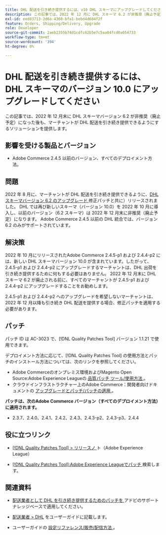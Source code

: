 ```yaml
---
title: DHL 配送を引き続き提供するには、v10 DHL スキーマにアップグレードしてください
description: この記事では、2022 年 12 月に DHL スキーマ 6.2 が非推奨（廃止予定）になった後も、スキーマ 10.0 にアップグレードするか、AC-3023 パッチを適用することで、マーチャントが DHL 配送を引き続き提供できるソリューションを提供します。
exl-id: eed83713-2d6a-4360-bfa1-bebd4d604f2f
feature: Orders, Shipping/Delivery, Upgrade
role: Developer
source-git-commit: 2aeb2355b74d1cdfc62b5e7c5aa04fcd0a654733
workflow-type: tm+mt
source-wordcount: '394'
ht-degree: 0%

---
```


# DHL 配送を引き続き提供するには、DHL スキーマのバージョン 10.0 にアップグレードしてください

この記事では、2022 年 12 月末に DHL スキーマバージョン 6.2 が非推奨（廃止予定）になった後も、マーチャントが DHL 配送を引き続き提供できるようにするソリューションを提供します。

## 影響を受ける製品とバージョン

* Adobe Commerce 2.4.5 以前のバージョン、すべてのデプロイメント方法。

## 問題

2022 年 8 月に、マーチャントが DHL 配送を引き続き提供できるように、[DHL スキーマバージョン 6.2 のアップグレード ](https://experienceleague.adobe.com/docs/commerce-knowledge-base/kb/troubleshooting/miscellaneous/adobe-commerce-dhl-upgrade-patch.html?lang=ja) 修正パッチと共に）リリースされました。 DHL では再び新しいスキーマ（バージョン 10.0）を 2022 年 10 月に導入し、以前のバージョン（6.2 スキーマ）は 2022 年 12 月末に非推奨（廃止予定）になります。 Adobe Commerce 2.4.5 以前の DHL 統合では、バージョン 6.2 のみがサポートされています。

## 解決策

2022 年 10 月にリリースされたAdobe Commerce 2.4.5-p1 および 2.4.4-p2 には、新しい DHL スキーマバージョン 10.0 が含まれています。したがって、2.4.5-p1 および 2.4.4-p2 にアップグレードするマーチャントは、DHL 出荷を引き続き提供するために何もする必要はありません。 2022 年 12 月末に DHL スキーマ 6.2 が廃止される前に、すべてのマーチャントが 2.4.5-p1 および 2.4.4-p2 にアップグレードすることをお勧めします。

2.4.5-p1 および 2.4.4-p2 へのアップグレードを希望しないマーチャントは、2022 年 12 月以降も引き続き DHL 配送を提供する場合、修正パッチを適用する必要があります。

## パッチ

パッチ ID は AC-3023 で、[!DNL Quality Patches Tool] バージョン 1.1.21 で使用できます。

デプロイメント方法に応じて、[!DNL Quality Patches Tool] の使用方法とパッチのインストール方法については、次のリンクを参照してください。

* Adobe Commerceのオンプレミス環境およびMagento Open Source:Adobe Experience Leagueの [ 品質パッチ ツール/使用方法 ](https://experienceleague.adobe.com/docs/commerce-operations/tools/quality-patches-tool/usage.html?lang=ja)。
* クラウドインフラストラクチャー上のAdobe Commerce：開発者向けドキュメントの [ アップグレードとパッチ/パッチの適用 ](https://experienceleague.adobe.com/ja/docs/commerce-cloud-service/user-guide/develop/upgrade/apply-patches)。

**パッチは、次のAdobe Commerce バージョン（すべてのデプロイメント方法）に適用されます。**

* 2.3.7、2.4.0、2.4.1、2.4.2、2.4.3、2.4.3-p2、2.4.3-p3、2.4.4

## 役に立つリンク

* [[!DNL Quality Patches Tool] > リリースノ ](https://experienceleague.adobe.com/docs/commerce-operations/tools/quality-patches-tool/release-notes.html?lang=ja) ト（Adobe Experience League）

* [[!DNL Quality Patches Tool]:Adobe Experience Leagueでパッチ ](https://experienceleague.adobe.com/tools/commerce-quality-patches/index.html?lang=ja) 検索します。

## 関連資料

* [ 配送業者として DHL を引き続き提供するためのパッチを ](https://experienceleague.adobe.com/docs/commerce-knowledge-base/kb/troubleshooting/miscellaneous/adobe-commerce-dhl-upgrade-patch.html?lang=ja) アドビのサポートナレッジベースで適用してください。

* [ 配送業者 > DHL](https://experienceleague.adobe.com/docs/commerce-admin/stores-sales/delivery/shipping-carriers/dhl.html?lang=ja) をユーザーガイドに記載します。
* ユーザーガイドの [ 設定リファレンス/販売/配信方法 ](https://experienceleague.adobe.com/docs/commerce-admin/config/sales/delivery-methods.html?lang=ja)。
